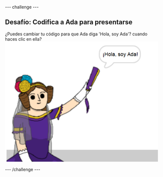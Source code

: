 \--- challenge \---

## Desafío: Codifica a Ada para presentarse

¿Puedes cambiar tu código para que Ada diga 'Hola, soy Ada'? cuando haces clic en ella? ![imagen de ada diciendo ¡Hola, soy Ada!](images/poetry-ada-intro.png)

\--- /challenge \---